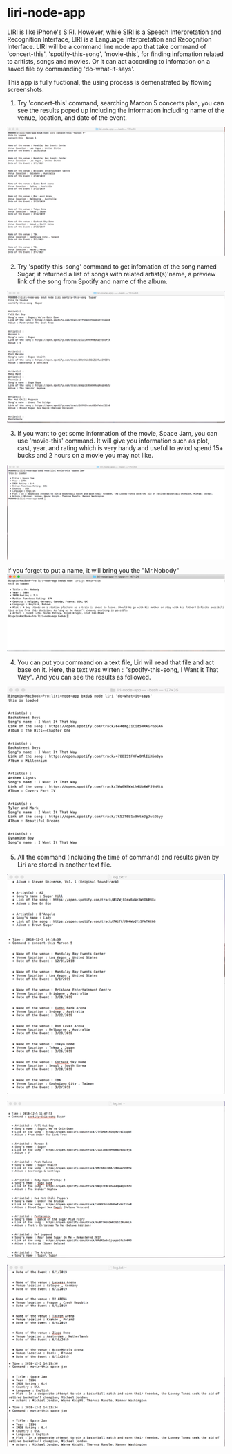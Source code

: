 # liri-node-app
LIRI is like iPhone's SIRI. However, while SIRI is a Speech Interpretation and Recognition Interface, LIRI is a Language Interpretation and Recognition Interface. LIRI will be a command line node app that take command of 'concert-this', 'spotify-this-song', 'movie-this', for finding infomation related to aritists, songs and movies. Or it can act according to infomation on a saved file by commanding 'do-what-it-says'.

This app is fully fuctional, the using process is demenstrated by flowing screenshots.

1. Try 'concert-this' command, searching Maroon 5 concerts plan, you can see the results poped up including the information including name of the venue, location, and date of the event.

![Alt text](./screenshots/concert-this.png?raw=true "Optional Title")

2. Try 'spotify-this-song' command to get infomation of the song named Sugar, it returned a list of songs with related artist(s)'name, a preview link of the song from Spotify and name of the album.

![Alt text](./screenshots/spotify-this.png?raw=true "Optional Title")
  
3. If you want to get some information of the movie, Space Jam, you can use 'movie-this' command. It will give you information such as plot, cast, year, and rating which is very handy and useful to aviod spend 15+ bucks and 2 hours on a movie you may not like. 

![Alt text](./screenshots/movie-this.png?raw=true "Optional Title")

If you forget to put a name, it will bring you the "Mr.Nobody"
![Alt text](./screenshots/movie_no_name.png?raw=true "Optional Title")

4. You can put you command on a text file, Liri will read that file and act base on it. Here, the text was wirten : "spotify-this-song, I Want it That Way". And you can see the results as followed.

![Alt text](./screenshots/do-what-it-says.png?raw=true "Optional Title")

5. All the command (including the time of command) and results given by Liri are stored in another text file.

![Alt text](./screenshots/concert-this-log.png?raw=true "Optional Title")

![Alt text](./screenshots/spotify-log-info.png?raw=true "Optional Title")

![Alt text](./screenshots/Movie-this-log.png?raw=true "Optional Title")
